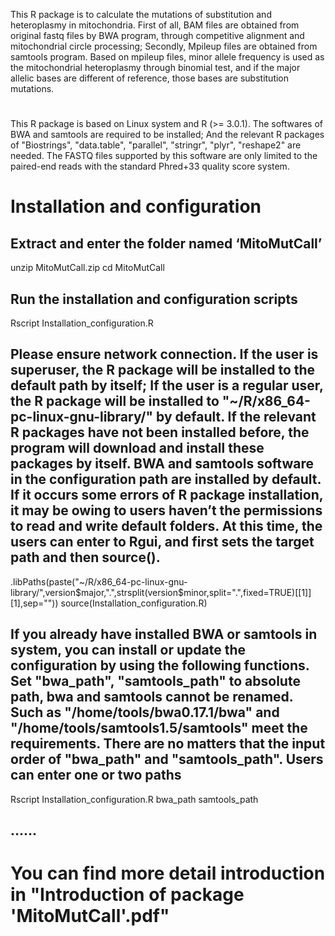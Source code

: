 This R package is to calculate the mutations of substitution and heteroplasmy in mitochondria. First of all, BAM files are obtained from original fastq files by BWA program, through competitive alignment and mitochondrial circle processing; Secondly, Mpileup files are obtained from samtools program. Based on mpileup files, minor allele frequency is used as the mitochondrial heteroplasmy through binomial test, and if the major allelic bases are different of reference, those bases are substitution mutations.
#
This R package is based on Linux system and R (>= 3.0.1). The softwares of BWA and samtools are required to be installed; And the relevant R packages of "Biostrings", "data.table", "parallel", "stringr", "plyr", "reshape2" are needed. The FASTQ files supported by this software are only limited to the paired-end reads with the standard Phred+33 quality score system.

# Installation and configuration

## Extract and enter the folder named ‘MitoMutCall’

unzip MitoMutCall.zip
cd MitoMutCall

## Run the installation and configuration scripts

Rscript Installation_configuration.R

## Please ensure network connection. If the user is superuser, the R package will be installed to the default path by itself; If the user is a regular user, the R package will be installed to "~/R/x86_64-pc-linux-gnu-library/" by default. If the relevant R packages have not been installed before, the program will download and install these packages by itself. BWA and samtools software in the configuration path are installed by default. If it occurs some errors of R package installation, it may be owing to users haven’t the permissions to read and write default folders. At this time, the users can enter to Rgui, and first sets the target path and then source().

.libPaths(paste("~/R/x86_64-pc-linux-gnu-library/",version$major,".",strsplit(version$minor,split=".",fixed=TRUE)[[1]][1],sep="")) 
source(Installation_configuration.R)

## If you already have installed BWA or samtools in system, you can install or update the configuration by using the following functions. Set "bwa_path", "samtools_path" to absolute path, bwa and samtools cannot be renamed. Such as "/home/tools/bwa0.17.1/bwa" and "/home/tools/samtools1.5/samtools" meet the requirements. There are no matters that the input order of "bwa_path" and "samtools_path". Users can enter one or two paths
Rscript Installation_configuration.R bwa_path samtools_path
## ……
# You can find more detail introduction in "Introduction of package 'MitoMutCall'.pdf"
